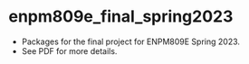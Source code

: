 # enpm809e_final_spring2023

- Packages for the final project for ENPM809E Spring 2023.
- See PDF for more details.
